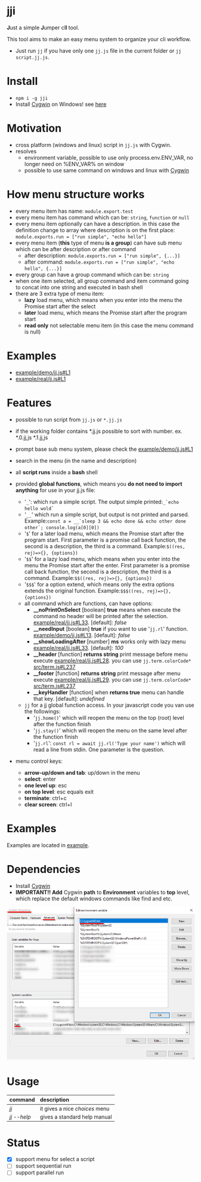 # jji

**J**ust a simple **J**umper cl**I** tool.

This tool aims to make an easy menu system to organize your cli workflow.
* Just run `jj` if you have only one `jj.js` file in the current folder or `jj script.jj.js`.

# Install 
* ```npm i -g jji```
* Install [Cygwin](https://www.cygwin.com/) on Windows! see [here](#Dependencies)

# Motivation
* cross platform (windows and linux) script in `jj.js` with Cygwin.
* resolves
    * environment variable, possible to use only process.env.ENV_VAR, no longer need on %ENV_VAR% on window
    * possible to use same command on windows and linux with [Cygwin](https://www.cygwin.com/)

# How menu structure works
* every menu item has name: `module.export.test`
* every menu item has command which can be: `string`, `function` or `null`
* every menu item optionally can have a description. in this case the definition change to array where description is on the first place: `module.exports.run = ["run simple", "echo hello"]`
* every menu item (**this** type of menu **is a group**) can have sub menu which can be after description or after command
  * after description: `module.exports.run = ["run simple", {...}]`
  * after command: `module.exports.run = ["run simple", "echo hello", {...}]`
* every group can have a group command which can be: `string`
* when one item selected, all group command and item command going to concat into one string and executed in bash shell
* there are 3 extra type of menu item:
  * **lazy** load menu, which means when you enter into the menu the Promise start after the select
  * **later** load menu, which means the Promise start after the program start
  * **read only** not selectable menu item (in this case the menu command is null)

# Examples
* [example/demo/jj.js#L1](example/demo/jj.js#L1)
* [example/real/jj.js#L1](example/real/jj.js#L1)

# Features
* possible to run script from `jj.js` or `*.jj.js`
* if the working folder contains *.jj.js possible to sort with number. ex. *.0.jj,js *.1.jj,js
* prompt base sub menu system, please check the [example/demo/jj.js#L1](example/demo/jj.js#L1)
* search in the menu (in the name and description)
* all **script runs** inside a **bash** shell
* provided **global functions**, which means you **do not need to import anything** for use in your jj.js file:
  * '`_`': which run a simple script. The output simple printed:``_`echo hello wold` ``
  * '`__`' which run a simple script, but output is not printed and parsed. Example:`` const a = __`sleep 3 && echo done && echo other done other`; console.log(a[0][0]) ``
  * '`$`' for a later load menu, which means the Promise start after the program start. First parameter is a promise call back function, the second is  a description, the third is a command. Example:`$((res, rej)=>{}, {options})`
  * '`$$`' for a lazy load menu, which means when you enter into the menu the Promise start after the enter. First parameter is a promise call back function, the second is  a description, the third is a command. Example:`$$((res, rej)=>{}, {options})`
  * '`$$$`' for a option extend, which means only the extra options extends the original function. Example:`$$$((res, rej)=>{}, {options})`
  * all command which are functions, can have options:
    * **__noPrintOnSelect** [boolean] **true** means when execute the command no header will be printed after the selection. [example/real/jj.js#L33](example/real/jj.js#L33). [default]: *false*
    * **__needInput** [boolean] **true** if you want to use '`jj.rl`' function. [example/demo/jj.js#L13](example/demo/jj.js#L13). [default]: *false*
    * **__showLoadingAfter** [number] **ms** works only with lazy menu [example/real/jj.js#L33](example/real/jj.js#L33). [default]: *100*
    * **__header** [function] **returns string** print message before menu execute [example/real/jj.js#L28](example/real/jj.js#L28). you can use `jj.term.colorCode*` [src/term.js#L237](src/term.js#L237)
    * **__footer** [function] **returns string** print message after menu execute [example/real/jj.js#L29](example/real/jj.js#L29). you can use `jj.term.colorCode*` [src/term.js#L237](src/term.js#L237)
    * **__keyHandler** [function] when **returns true** menu can handle that key. [default]: *undefined*
  * `jj` for a jj global function access. In your javascript code you van use the followings:
    * '`jj.home()`' which will reopen the menu on the top (root) level after the function finish
    * '`jj.stay()`' which will reopen the menu on the same level after the function finish
    * '`jj.rl`': `const rl = await jj.rl('Type your name')` which will read a line from stdin. One parameter is the question.

* menu control keys:
  * **arrow-up/down and tab**: up/down in the menu
  * **select**: enter
  * **one level up**: esc
  * **on top level**: esc equals exit
  * **terminate**: ctrl+c
  * **clear screen**: ctrl+l

# Examples

Examples are located in [example](example/demo/jj.js).

# Dependencies

* Install [Cygwin](https://www.cygwin.com/)
* **IMPORTANT!! Add** Cygwin **path** to **Environment** variables to **top** level, which replace the default windows commands like find and etc.

![Alt text](/docs/windows_settings.png?raw=true)

# Usage

| command        | description|
| ------------- |:-------------|
| *jj* | it gives a nice *choices* menu |
| *jj --help* | gives a standard help manual|


# Status

* [x] support menu for select a script
* [ ] support sequential run
* [ ] support parallel run

